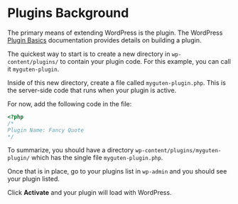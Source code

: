 # Plugins Background

The primary means of extending WordPress is the plugin. The WordPress [Plugin Basics](https://developer.wordpress.org/plugins/the-basics/) documentation provides details on building a plugin. 

The quickest way to start is to create a new directory in `wp-content/plugins/` to contain your plugin code. For this example, you can call it `myguten-plugin`.

Inside of this new directory, create a file called `myguten-plugin.php`. This is the server-side code that runs when your plugin is active. 

For now, add the following code in the file:

```php
<?php
/*
Plugin Name: Fancy Quote
*/
```

To summarize, you should have a directory `wp-content/plugins/myguten-plugin/` which has the single file `myguten-plugin.php`. 

Once that is in place, go to your plugins list in `wp-admin` and you should see your plugin listed.

Click **Activate** and your plugin will load with WordPress.
